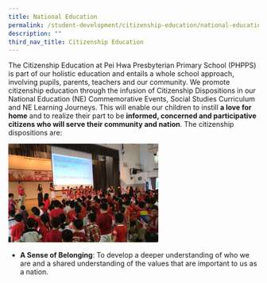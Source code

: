 ```yaml
---
title: National Education
permalink: /student-development/citizenship-education/national-education/
description: ""
third_nav_title: Citizenship Education
---
```

The Citizenship Education at Pei Hwa Presbyterian Primary School (PHPPS) is part of our holistic education and entails a whole school approach, involving pupils, parents, teachers and our community. We promote citizenship education through the infusion of Citizenship Dispositions in our National Education (NE) Commemorative Events, Social Studies Curriculum and NE Learning Journeys. This will enable our children to instill **a love for home** and to realize their part to be **informed, concerned and participative citizens who will serve their community and nation**. The citizenship dispositions are:

<img src="/images/National%20Day%20Celebration.jpg" 
     style="width:60%">

*   **A Sense of Belonging**: To develop a deeper understanding of who we are and a shared understanding of the values that are important to us as a nation.